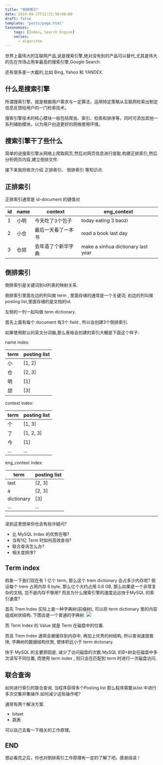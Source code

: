 ```yaml
---
title: "倒排索引"
date: 2019-08-27T12:31:56+08:00
draft: false
template: "posts/page.html"
taxonomies:
    tags: [Index, Search Engine]
    series:
      - algorithm
---
```


世界上最伟大的互联网产品,说是搜索引擎,绝对没有别的产品可以替代,尤其是伟大的先在市场占用率最高的搜索引擎,Google Search.

还有很多差一大截的,比如 Bing, Yahoo 和 YANDEX.

<!-- more -->

## 什么是搜索引擎
所谓搜索引擎，就是根据用户需求与一定算法，运用特定策略从互联网检索出制定信息反馈给用户的一门检索技术。

搜索引擎技术的核心模块一般包括爬虫、索引、检索和排序等，同时可添加其他一系列辅助模块，以为用户创造更好的网络使用环境。 

## 搜索引擎干了些什么
简单的说搜索引擎从网络上爬取网页,然后对网页信息进行提取,构建正排索引,然后分析网页内容,建立倒排文件.

接下来我将依次介绍 正排索引、 倒排索引 等知识点.

## 正排索引
正排索引通常是 
id-document 的键值对


| id | name | context | eng_context |
| --- | --- | --- | --- |
| 1 | 小明 | 今天吃了3个包子 | today eating 3 baozi |
| 2 | 小仓 | 最后一天看了一本书 | read a book last day |
| 3 | 仓颉 | 去年造了个新华字典| make a xinhua dictionary last year |


## 倒排索引
倒排索引是关键词到id列表的映射关系.

倒排索引里面左边的列叫做 term , 里面存储的通常是一个关键词; 
右边的列叫做 posting list,里面存储的是文档的id.

左侧的一列一起叫做 term dictionary.

首先上面有每个 document 有3个 field , 所以会创建3个倒排索引.

如果使用默认的英文分词器,那么表格会创建的索引大概是下面这个样子:

name index:

| term | posting list |
| --- | --- |
| 小 | [1, 2] |
| 仓 | [2, 3] |
| 明 | [1] |
| 颉 | [3] |

context index:

| term | posting list |
| --- | --- |
| 个 | [1, 3] |
| 了 | [1, 2, 3] |
| 今 | [1] |
| ...| ... |

eng_context index:

| term | posting list |
| --- | --- |
| last | [2, 3] |
| a | [2, 3] |
| dictionary | [3] |
| ...| ... |

---
读到这里想来你也会有些许疑问?

- 比 MySQL Index 的优势在哪?
- 当有1亿 Term 时如何高效查询?
- 联合查询怎么办?
- 相关度排序?

## Term index
假象一下我们现在有 1 亿个 term, 那么这个 trem dictionary 会占多少内存呢?
假设每个 trem 占用内存 6 byte, 那么亿个大约占用 0.6 GB, 那么如果是一个非常复杂的文档, 岂不是内存不够用?
而且为什么搜索引擎的速度远远快于MySQL 的索引速度?

首先 Trem Index 实际上是一种字典树(前缀树), 可以将 term dictionary 里的内容组成树状结构.
下图会是一个普通的字典树. 
![](media/15669198838069/15673442795943.jpg)

而 Term Index 的 Value 就是 Term 在磁盘中的位置.

而且 Trem Index 通常会被缓存到内存中, 再加上优秀的树结构, 所以查询速度极快, 字典树的数据结构优势, 使体积远小于 term dictonary.

快于 MySQL 的主要原因是, 减少了访问磁盘的次数.MySQL 的B+树会在磁盘中多次读写不同位置, 而使用 term index , 则只会在匹配到 term 时进行一次磁盘访问.

## 联合查询
如何进行索引的联合查询, 当程序获得多个Posting list 那么程序需要从list 中进行多次交集并集操作.如何减少这些操作呢?

通常有两个解决方案.

- bitset
- 跳表

可以自己去看一下相关的工作原理。


## END
想必看完之后，你也对倒排索引工作原理有一定的了解了吧。感谢阅读！